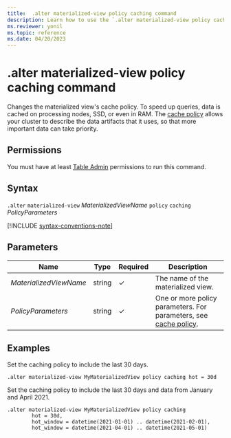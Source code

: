 ```yaml
---
title:  .alter materialized-view policy caching command
description: Learn how to use the `.alter materialized-view policy caching` command to change the materialized view's cache policy.
ms.reviewer: yonil
ms.topic: reference
ms.date: 04/20/2023
---
```

# .alter materialized-view policy caching command

Changes the materialized view's cache policy. To speed up queries, data is cached on processing nodes, SSD, or even in RAM. The [cache policy](cachepolicy.md) allows your cluster to describe the data artifacts that it uses, so that more important data can take priority.

## Permissions

You must have at least [Table Admin](access-control/role-based-access-control.md) permissions to run this command.

## Syntax

`.alter` `materialized-view` *MaterializedViewName* `policy` `caching` *PolicyParameters*

[!INCLUDE [syntax-conventions-note](../../includes/syntax-conventions-note.md)]

## Parameters

|Name|Type|Required|Description|
|--|--|--|--|
|*MaterializedViewName*|string|&check;| The name of the materialized view.|
|*PolicyParameters*|string|&check;|One or more policy parameters. For parameters, see [cache policy](cachepolicy.md).|

## Examples

Set the caching policy to include the last 30 days.

```kusto
.alter materialized-view MyMaterializedView policy caching hot = 30d
```

Set the caching policy to include the last 30 days and data from January and April 2021.

```kusto
.alter materialized-view MyMaterializedView policy caching 
        hot = 30d,
        hot_window = datetime(2021-01-01) .. datetime(2021-02-01),
        hot_window = datetime(2021-04-01) .. datetime(2021-05-01)
```
